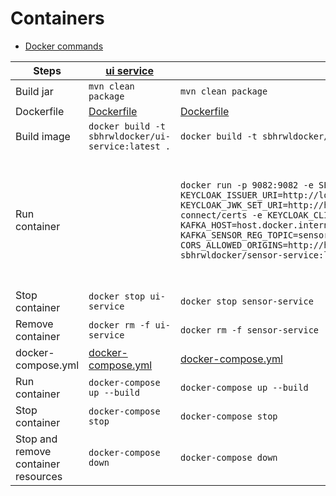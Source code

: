 # Containers
- [Docker commands](https://github.com/sbhrwl/system_design/blob/main/docs/deployment/containerisation/Docker/commands/README.md)

|Steps|[ui service](https://github.com/sbhrwl/microservices/blob/main/sensorregistration/sensor-registration/ui-service/README.md)|[sensor service](https://github.com/sbhrwl/microservices/blob/main/sensorregistration/sensor-registration/sensor-service/README.md)|[registration service](https://github.com/sbhrwl/microservices/blob/main/sensorregistration/sensor-registration/registration-service/README.md)|[notification service](https://github.com/sbhrwl/microservices/blob/main/sensorregistration/sensor-registration/notification-service/README.md)|
|-----|----------|--------------|--------------------|--------------------|
|Build jar|`mvn clean package`|`mvn clean package`|`mvn clean package`|`mvn clean package`|
|Dockerfile|[Dockerfile](https://github.com/sbhrwl/microservices/blob/main/sensorregistration/sensor-registration/ui-service/Dockerfile)|[Dockerfile](https://github.com/sbhrwl/microservices/blob/main/sensorregistration/sensor-registration/sensor-service/Dockerfile)|[Dockerfile](https://github.com/sbhrwl/microservices/blob/main/sensorregistration/sensor-registration/registration-service/Dockerfile)|[Dockerfile](https://github.com/sbhrwl/microservices/blob/main/sensorregistration/sensor-registration/notification-service/Dockerfile)|
|Build image|`docker build -t sbhrwldocker/ui-service:latest .`|`docker build -t sbhrwldocker/sensor-service:latest .`|`docker build -t sbhrwldocker/registration-service:latest .`|`docker build -t sbhrwldocker/notification-service:latest .`|
|Run container||`docker run -p 9082:9082 -e SERVER_PORT=9082 -e KEYCLOAK_ISSUER_URI=http://localhost:8080/realms/master -e KEYCLOAK_JWK_SET_URI=http://host.docker.internal:8080/realms/master/protocol/openid-connect/certs -e KEYCLOAK_CLIENT_ID=sensor-service -e KEYCLOAK_PROVIDER=keycloak -e KAFKA_HOST=host.docker.internal -e KAFKA_PORT=29092 -e KAFKA_SENSOR_REG_TOPIC=sensor-registrations -e CORS_ALLOWED_ORIGINS=http://host.docker.internal:9081 --name sensor-service sbhrwldocker/sensor-service:latest`|`docker run -p 9083:9083 -e SERVER_PORT=9083 -e MONGO_HOST=host.docker.internal -e MONGO_PORT=27017 -e MONGO_USERNAME=root -e MONGO_PASSWORD=root123 -e KAFKA_HOST=host.docker.internal -e KAFKA_PORT=29092 -e SPRING_KAFKA_CONSUMER_BOOTSTRAP-SERVERS=host.docker.internal:29092 --name registration-service sbhrwldocker/registration-service:latest`|`docker run -p 9084:9084 -e SERVER_PORT=9084 --name notification-service sbhrwldocker/notification-service:latest`|
|Stop container|`docker stop ui-service`|`docker stop sensor-service`|`docker stop registration-service`|`docker stop notification-service`|
|Remove container|`docker rm -f ui-service`|`docker rm -f sensor-service`|`docker rm -f registration-service`|`docker rm -f notification-service`|
|docker-compose.yml|[docker-compose.yml](https://github.com/sbhrwl/microservices/blob/main/sensorregistration/sensor-registration/ui-service/docker-compose.yml)|[docker-compose.yml](https://github.com/sbhrwl/microservices/blob/main/sensorregistration/sensor-registration/sensor-service/docker-compose.yml)|[docker-compose.yml](https://github.com/sbhrwl/microservices/blob/main/sensorregistration/sensor-registration/registration-service/docker-compose.yml)|[docker-compose.yml](https://github.com/sbhrwl/microservices/blob/main/sensorregistration/sensor-registration/notification-service/docker-compose.yml)|
|Run container|`docker-compose up --build`|`docker-compose up --build`|`docker-compose up --build`|`docker-compose up --build`|
|Stop container|`docker-compose stop`|`docker-compose stop`|`docker-compose stop`|`docker-compose stop`|
|Stop and remove container resources|`docker-compose down`|`docker-compose down`|`docker-compose down`|`docker-compose down`|
